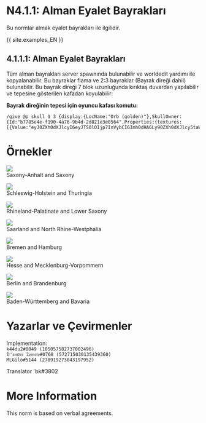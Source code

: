 # N4.1.1:  Alman Eyalet Bayrakları
Bu normlar almak eyalet bayrakları ile ilgilidir.

{{ site.examples_EN }}

## 4.1.1.1:  Alman Eyalet Bayrakları

Tüm alman bayrakları server spawnında bulunabilir ve worldedit yardımı ile kopyalanabilir. Bu bayraklar flama ve 2:3 bayraklar (Bayrak direği dahil) bulunabilir. Bu bayrak direği 7 blok uzunluğunda kırıktaş duvardan yapılabilir ve tepesine gösterilen kafadan koyulabilir:

**Bayrak direğinin tepesi için oyuncu kafası komutu:**
```
/give @p skull 1 3 {display:{LocName:"Orb (golden)"},SkullOwner:{Id:"b7785e4e-f190-4a76-9b4d-2d821e3e0564",Properties:{textures:[{Value:"eyJ0ZXh0dXJlcyI6eyJTS0lOIjp7InVybCI6Imh0dHA6Ly90ZXh0dXJlcy5taW5lY3JhZnQubmV0L3RleHR1cmUvNDUyZGNhNjhjOGY4YWY1MzNmYjczN2ZhZWVhY2JlNzE3Yjk2ODc2N2ZjMTg4MjRkYzJkMzdhYzc4OWZjNzcifX19"}]}}}
```

# Örnekler

![](https://i.imgur.com/QKSSRaJ.png)  
Saxony-Anhalt and Saxony

![](https://i.imgur.com/9fvUacg.png)  
Schleswig-Holstein and Thuringia

![](https://i.imgur.com/JZtYtRr.png)  
Rhineland-Palatinate and Lower Saxony

![](https://i.imgur.com/YrTEBtt.png)  
Saarland and North Rhine-Westphalia

![](https://i.imgur.com/Lg1h67n.png)  
Bremen and Hamburg

![](https://i.imgur.com/HcSp7ZI.png)  
Hesse and Mecklenburg-Vorpommern

![](https://i.imgur.com/Ai66P7A.png)  
Berlin and Brandenburg

![](https://i.imgur.com/v5Q6Scy.png)  
Baden-Württemberg and Bavaria

# Yazarlar ve Çevirmenler

Implementation:  
`k44du2#8049 (105057582737002496)`  
`𝔇'𝔞𝔪𝔡𝔯𝔢 𝔗𝔬𝔪𝔞𝔱𝔬#0768 (572715030135439360)`  
`MLGilo#5144 (278919273043197952)`

Translator
`bk#3802

# More Information

This norm is based on verbal agreements.
